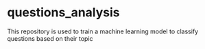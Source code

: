 # questions_analysis
This  repository is used to train a machine learning model to classify questions based on their topic
